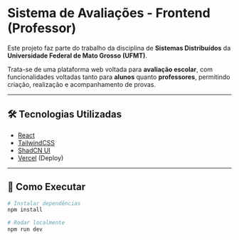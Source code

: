 # Sistema de Avaliações - Frontend (Professor)

Este projeto faz parte do trabalho da disciplina de **Sistemas Distribuídos** da **Universidade Federal de Mato Grosso (UFMT)**.

Trata-se de uma plataforma web voltada para **avaliação escolar**, com funcionalidades voltadas tanto para **alunos** quanto **professores**, permitindo criação, realização e acompanhamento de provas.

---

## 🛠️ Tecnologias Utilizadas

- [React](https://reactjs.org/)
- [TailwindCSS](https://tailwindcss.com/)
- [ShadCN UI](https://ui.shadcn.dev/)
- [Vercel](https://vercel.com/) (Deploy)

---

## 🚀 Como Executar

```bash
# Instalar dependências
npm install

# Rodar localmente
npm run dev

